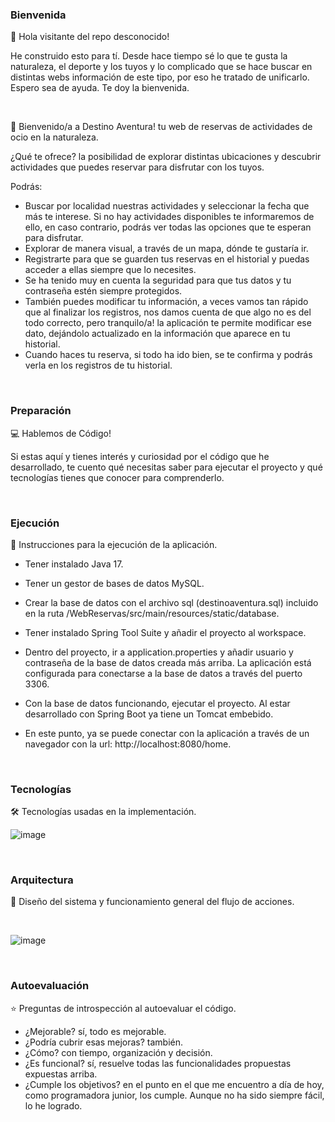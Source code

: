 
### Bienvenida

:art: Hola visitante del repo desconocido!  

He construido esto para tí. Desde hace tiempo sé lo que te gusta la naturaleza, el deporte y los tuyos y lo complicado que se hace buscar en distintas webs información de este tipo, por eso he tratado de unificarlo. Espero sea de ayuda. Te doy la bienvenida.

&nbsp;
&nbsp;

:gift: Bienvenido/a a Destino Aventura!
tu web de reservas de actividades de ocio en la naturaleza.

¿Qué te ofrece?
la posibilidad de explorar distintas ubicaciones y descubrir actividades que puedes reservar para disfrutar con los tuyos. 

Podrás:
- Buscar por localidad nuestras actividades y seleccionar la fecha que más te interese. Si no hay actividades disponibles te informaremos de ello,
  en caso contrario, podrás ver todas las opciones que te esperan para disfrutar.
- Explorar de manera visual, a través de un mapa, dónde te gustaría ir. 
- Registrarte para que se guarden tus reservas en el historial y puedas acceder a ellas siempre que lo necesites. 
- Se ha tenido muy en cuenta la seguridad para que tus datos y tu contraseña estén siempre protegidos.
- También puedes modificar tu información, a veces vamos tan rápido que al finalizar los registros, nos damos cuenta de que algo no es del todo correcto, pero tranquilo/a!
  la aplicación te permite modificar ese dato, dejándolo actualizado en la información que aparece en tu historial.
- Cuando haces tu reserva, si todo ha ido bien, se te confirma y podrás verla en los registros de tu historial.

&nbsp;
&nbsp;
### Preparación
:computer: Hablemos de Código!

Si estas aquí y tienes interés y curiosidad por el código que he desarrollado, te cuento qué necesitas saber para ejecutar el proyecto y qué tecnologías tienes que conocer para comprenderlo.

&nbsp;
### Ejecución
:rocket: Instrucciones para la ejecución de la aplicación.

- Tener instalado Java 17.
- Tener un gestor de bases de datos MySQL.
- Crear la base de datos con el archivo sql (destinoaventura.sql) incluido en la ruta /WebReservas/src/main/resources/static/database.
- Tener instalado Spring Tool Suite y añadir el proyecto al workspace.
- Dentro del proyecto, ir a application.properties y añadir usuario y contraseña de la base de datos creada más arriba. La aplicación está
  configurada para conectarse a la base de datos a través del puerto 3306.
- Con la base de datos funcionando, ejecutar el proyecto. Al estar desarrollado con Spring Boot ya tiene un Tomcat embebido.
- En este punto, ya se puede conectar con la aplicación a través de un navegador con la url: http://localhost:8080/home.

  &nbsp;
  &nbsp;
### Tecnologías
 :hammer_and_wrench: Tecnologías usadas en la implementación.
 &nbsp;


 ![image](https://github.com/user-attachments/assets/b23151d9-1d89-4273-ab97-f33cf9539c18)

 
&nbsp;
&nbsp;
### Arquitectura
 :repeat: Diseño del sistema y funcionamiento general del flujo de acciones.
 
 &nbsp;
 
 ![image](https://github.com/user-attachments/assets/592f1185-a08b-4116-b73c-4bb577464039)


&nbsp;
&nbsp;
### Autoevaluación
:star: Preguntas de introspección al autoevaluar el código.

- ¿Mejorable? sí, todo es mejorable.
- ¿Podría cubrir esas mejoras? también.
- ¿Cómo? con tiempo, organización y decisión.
- ¿Es funcional? sí, resuelve todas las funcionalidades propuestas expuestas arriba.
- ¿Cumple los objetivos? en el punto en el que me encuentro a día de hoy, como programadora junior, los cumple. Aunque no ha sido siempre fácil, lo he logrado. 
  









